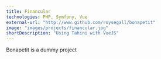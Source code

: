 ```yaml
---
title: Financular
technologies: PHP, Symfony, Vue
external-url: "http://www.github.com/roysegall/bonapetit"
image: "images/projects/financular.jpg"
shortDescription: "Using Tahini with VueJS"
---
```


Bonapetit is a dummy project
